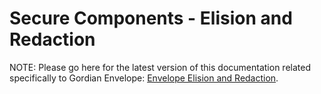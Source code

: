 # Secure Components - Elision and Redaction

NOTE: Please go here for the latest version of this documentation related specifically to Gordian Envelope: [Envelope Elision and Redaction](https://blockchaincommons.github.io/BCSwiftEnvelope/documentation/envelope/elision).
